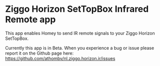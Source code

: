 # Ziggo Horizon SetTopBox Infrared Remote app

This app enables Homey to send IR remote signals to your Ziggo Horizon SetTopBox.

Currently this app is in Beta. When you experience a bug or issue please report it on the Github page here: https://github.com/athombv/nl.ziggo.horizon.ir/issues

